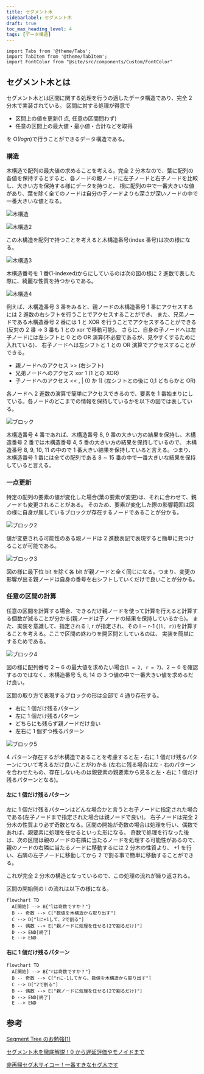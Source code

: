 ```yaml
---
title: セグメント木
sidebarlabel: セグメント木
draft: true
toc_max_heading_level: 4
tags: [データ構造]
---
```


```mdx-code-block
import Tabs from '@theme/Tabs';
import TabItem from '@theme/TabItem';
import FontColor from "@site/src/components/Custom/FontColor"
```

## セグメント木とは

セグメント木とは区間に関する処理を行うの適したデータ構造であり、完全 2 分木で実装されている。
区間に対する処理が得意で

- 区間上の値を更新(1 点, 任意の区間問わず)
- 任意の区間上の最大値・最小値・合計などを取得

を O($log n$)で行うことができるデータ構造である。

### 構造

木構造で配列の最大値の求めることを考える。完全 2 分木なので、葉に配列の各値を保持するとすると、各ノードの親ノードに左子ノードと右子ノードを比較し、大きい方を保持する様にデータを持つと、
根に配列の中で一番大きいな値があり、葉を除く全てのノードは自分の子ノードよりも深さが深いノードの中で一番大きいな値となる。

![木構造](/img/svg/Data-structure/segment-tree/segment-tree-1.drawio.svg "木構造")

![木構造2](/img/svg/Data-structure/segment-tree/segment-tree-2.drawio.svg "木構造2")

この木構造を配列で持つことを考えると木構造番号(index 番号)は次の様になる。

![木構造3](/img/svg/Data-structure/segment-tree/segment-tree-3.drawio.svg "木構造3")

木構造番号を 1 番(1-indexed)からにしているのは次の図の様に 2 進数で表した際に、綺麗な性質を持つからである。

![木構造4](/img/svg/Data-structure/segment-tree/segment-tree-4.drawio.svg "木構造4")

例えば、木構造番号 3 番をみると、親ノードの木構造番号 1 番にアクセスするには 2 進数の右シフトを行うことでアクセスすることができ、
また、兄弟ノードである木構造番号 2 番には 1 と XOR を行うことでアクセスすることができる(反対の 2 番 $\rightarrow$ 3 番も 1 との xor で移動可能)。
さらに、自身の子ノードへは左子ノードには左シフトと 0 との OR 演算(不必要であるが、見やすくするために入れている)、
右子ノードへは左シフトと 1 との OR 演算でアクセスすることができる。

- 親ノードへのアクセス >> (右シフト)
- 兄弟ノードへのアクセス xor 1 (1 との XOR)
- 子ノードへのアクセス << , | (0 か 1) (左シフトとの後に 0,1 どちらかと OR)

各ノードへ 2 進数の演算で簡単にアクセスできるので、要素を 1 番始まりにしている。各ノードのどこまでの情報を保持しているかを以下の図では表している。

![ブロック](/img/svg/Data-structure/segment-tree/segment-tree-5.drawio.svg "ブロック")

木構造番号 4 番であれば、木構造番号 8, 9 番の大きい方の結果を保持し、木構造番号 2 番では木構造番号 4, 5 番の大きい方の結果を保持しているので、
木構造番号 8, 9, 10, 11 の中ので 1 番大きい結果を保持していると言える。つまり、木構造番号 1 番には全ての配列である 8 $\sim$ 15 番の中で一番大きいな結果を保持していると言える。

### 一点更新

特定の配列の要素の値が変化した場合(葉の要素が変更)は、それに合わせて、親ノードも変更されることがある。
そのため、要素が変化した際の影響範囲は図の様に自身が属しているブロックが存在するノードであることが分かる。

![ブロック2](/img/svg/Data-structure/segment-tree/segment-tree-6.drawio.svg "ブロック2")

値が変更される可能性のある親ノードは 2 進数表記で表現すると簡単に見つけることが可能である。

![ブロック3](/img/svg/Data-structure/segment-tree/segment-tree-7.drawio.svg "ブロック3")

図の様に最下位 bit を除く各 bit が親ノードと全く同じになる。つまり、変更の影響が出る親ノードは自身の番号を右シフトしていくだけで良いことが分かる。

### 任意の区間の計算

任意の区間を計算する場合、できるだけ親ノードを使って計算を行えると計算する個数が減ることが分かる(親ノードは子ノードの結果を保持しているから)。
また、実装を意識して、指定される l, r が指定され、その l $\sim$ r-1 (`[l, r)`)を計算することを考える。ここで区間の終わりを開区間としているのは、
実装を簡単にするためである。

![ブロック4](/img/svg/Data-structure/segment-tree/segment-tree-8.drawio.svg "ブロック4")

図の様に配列番号 2 $\sim$ 6 の最大値を求めたい場合(`l = 2, r = 7`)、2 $\sim$ 6 を確認するのではなく、木構造番号 5, 6, 14 の 3 つ値の中で一番大きい値を求めるだけ良い。

区間の取り方で表現するブロックの形は全部で 4 通り存在する。

- 右に 1 個だけ残るパターン
- 左に 1 個だけ残るパターン
- どちらにも残らず親ノードだけ良い
- 左右に 1 個ずつ残るパターン

![ブロック5](/img/svg/Data-structure/segment-tree/segment-tree-9.drawio.svg "ブロック5")

4 パターン存在するが木構造であることを考慮すると左・右に 1 個だけ残るパターンについて考えるだけ良いことがわかる
(左右に残る場合は左・右のパターンを合わせたもの、存在しないものは親要素の親要素から見ると左・右に 1 個だけ残るパターンとなる)。

#### 左に 1 個だけ残るパターン

左に 1 個だけ残るパターンはどんな場合かと言うと右子ノードに指定された場合である(左子ノードまで指定された場合は親ノードで良い)。
右子ノードは完全 2 分木の性質より必ず奇数となる。区間の開始が奇数の場合は処理を行い、偶数であれば、親要素に処理を任せるといった形になる。
奇数で処理を行なった後は、次の区間は親のノードの右隣に当たるノードを処理する可能性があるので、親のノードの右隣に当たるノードに移動するには 2 分木の性質より、
+1 を行い、右隣の左子ノードに移動してから 2 で割る事で簡単に移動することができる。

これが完全 2 分木の構造となっているので、この処理の流れが繰り返される。

区間の開始側の l の流れは以下の様になる。

```mermaid
flowchart TD
  A[開始] --> B{"lは奇数ですか？"}
  B -- 奇数 --> C["数値を木構造から取り出す"]
  C --> D["lに+1して、2で割る"]
  B -- 偶数 --> E["親ノードに処理を任せる(2で割るだけ)"]
  D --> END[終了]
  E --> END
```

#### 右に 1 個だけ残るパターン

```mermaid
flowchart TD
  A[開始] --> B{"rは奇数ですか？"}
  B -- 奇数 --> C["rに-1してから、数値を木構造から取り出す"]
  C --> D["2で割る"]
  B -- 偶数 --> E["親ノードに処理を任せる(2で割るだけ)"]
  D --> END[終了]
  E --> END
```

## 参考

[Segment Tree のお勉強(1)](https://maspypy.com/segment-tree-%E3%81%AE%E3%81%8A%E5%8B%89%E5%BC%B71)

[セグメント木を徹底解説！0 から遅延評価やモノイドまで](https://algo-logic.info/segment-tree/)

[非再帰セグ木サイコー！一番すきなセグ木です](https://hcpc-hokudai.github.io/archive/structure_segtree_001.pdf)
